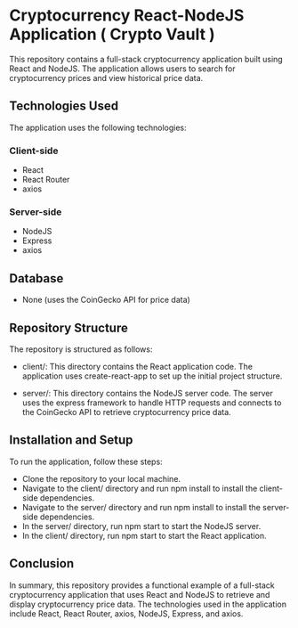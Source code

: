 # Cryptocurrency React-NodeJS Application ( Crypto Vault )

This repository contains a full-stack cryptocurrency application built using React and NodeJS. The application allows users to search for cryptocurrency prices and view historical price data.

## Technologies Used

The application uses the following technologies:

### Client-side

- React
- React Router
- axios

### Server-side

- NodeJS
- Express
- axios

## Database

- None (uses the CoinGecko API for price data)

## Repository Structure

The repository is structured as follows:

- client/: This directory contains the React application code. The application uses create-react-app to set up the initial project structure.

- server/: This directory contains the NodeJS server code. The server uses the express framework to handle HTTP requests and connects to the CoinGecko API to retrieve cryptocurrency price data.

## Installation and Setup

To run the application, follow these steps:

- Clone the repository to your local machine.
- Navigate to the client/ directory and run npm install to install the client-side dependencies.
- Navigate to the server/ directory and run npm install to install the server-side dependencies.
- In the server/ directory, run npm start to start the NodeJS server.
- In the client/ directory, run npm start to start the React application.

## Conclusion

In summary, this repository provides a functional example of a full-stack cryptocurrency application that uses React and NodeJS to retrieve and display cryptocurrency price data. The technologies used in the application include React, React Router, axios, NodeJS, Express, and axios.
